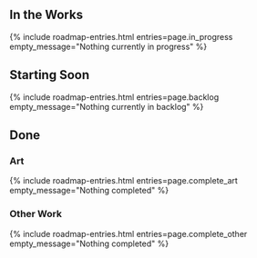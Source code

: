 ## In the Works

{% include roadmap-entries.html entries=page.in_progress empty_message="Nothing currently in progress" %}

## Starting Soon

{% include roadmap-entries.html entries=page.backlog empty_message="Nothing currently in backlog" %}

## Done

### Art

{% include roadmap-entries.html entries=page.complete_art empty_message="Nothing completed" %}

### Other Work

{% include roadmap-entries.html entries=page.complete_other empty_message="Nothing completed" %}
